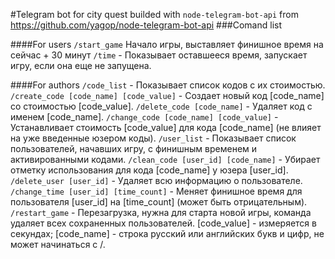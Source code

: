 #Telegram bot for city quest
builded with `node-telegram-bot-api` from https://github.com/yagop/node-telegram-bot-api
###Comand list

####For users
`/start_game` Начало игры, выставляет финишное время на сейчас + 30 минут
`/time` - Показывает оставшееся время, запускает игру, если она еще не запущена.

####For authors
`/code_list` - Показывает список кодов с их стоимостью.
`/create_code [code_name] [code_value]` - Создает новый код [code_name] со стоимостью  [code_value].
`/delete_code [code_name]` - Удаляет код с именем [code_name].
`/change_code [code_name] [code_value]` - Устанавливает стоимость [code_value] для кода [code_name] (не влияет на уже введенные юзером коды).
`/user_list` - Показывает список пользователей, начавших игру, с финишным временем и активированными кодами. 
`/clean_code [user_id] [code_name]` - Убирает отметку использования для кода [code_name] у юзера [user_id].
`/delete_user [user_id]` - Удаляет всю информацию о пользователе.
`/change_time [user_id] [time_count]` - Меняет финишное время для пользователя [user_id] на [time_count] (может быть отрицательным).
`/restart_game` - Перезагрузка, нужна для старта новой игры, команда удаляет всех сохраненных пользователей.
[code_value] - измеряется в секундах; [code_name] - строка русский или английских букв и цифр, не может начинаться с /.
 